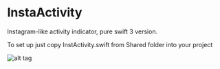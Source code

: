 # InstaActivity
Instagram-like activity indicator, pure swift 3 version.

To set up just copy InstActivity.swift from Shared folder into your project

![alt tag](https://yadi.sk/i/5bCuORh43GjNvs.png)
